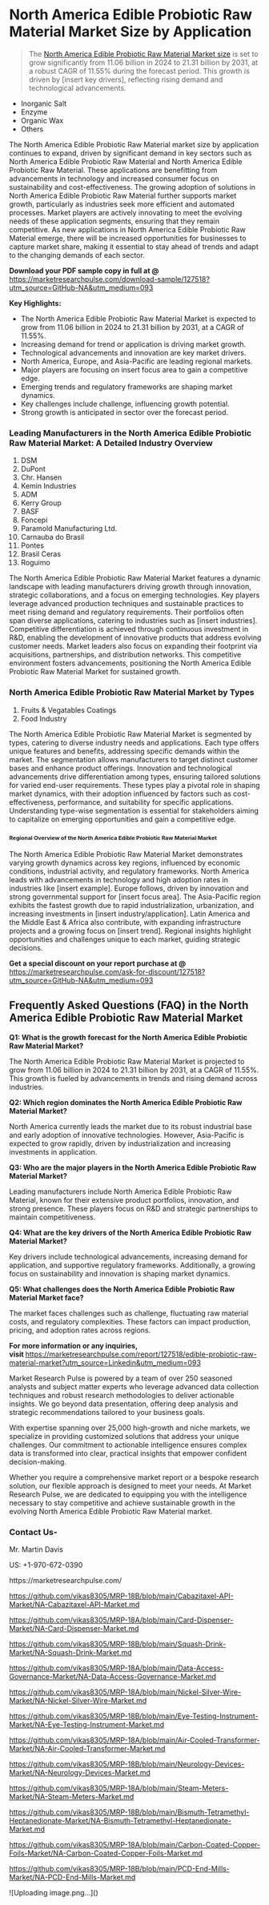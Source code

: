 <h1>North America Edible Probiotic Raw Material Market&nbsp;Size by Application</h1><blockquote><p>The <a href="https://marketresearchpulse.com/download-sample/127518?utm_source=GitHub-NA&amp;utm_medium=093">North America Edible Probiotic Raw Material Market size</a> is set to grow significantly from 11.06 billion in 2024 to 21.31 billion by 2031, at a robust CAGR of 11.55% during the forecast period. This growth is driven by [insert key drivers], reflecting rising demand and technological advancements.</p></blockquote><ul><li>Inorganic Salt<li> Enzyme<li> Organic Wax<li> Others</li></ul><p>The North America Edible Probiotic Raw Material market size by application continues to expand, driven by significant demand in key sectors such as North America Edible Probiotic Raw Material and North America Edible Probiotic Raw Material. These applications are benefitting from advancements in technology and increased consumer focus on sustainability and cost-effectiveness. The growing adoption of solutions in North America Edible Probiotic Raw Material further supports market growth, particularly as industries seek more efficient and automated processes. Market players are actively innovating to meet the evolving needs of these application segments, ensuring that they remain competitive. As new applications in North America Edible Probiotic Raw Material emerge, there will be increased opportunities for businesses to capture market share, making it essential to stay ahead of trends and adapt to the changing demands of each sector.</p><p><strong>Download your PDF sample copy in full at @ </strong><a href="https://marketresearchpulse.com/download-sample/127518?utm_source=GitHub-NA&amp;utm_medium=093">https://marketresearchpulse.com/download-sample/127518?utm_source=GitHub-NA&amp;utm_medium=093</a></p><p><strong>Key Highlights: </strong></p><ul><li>The North America Edible Probiotic Raw Material Market is expected to grow from 11.06 billion in 2024 to 21.31 billion by 2031, at a CAGR of 11.55%.</li><li>Increasing demand for trend or application is driving market growth.</li><li>Technological advancements and innovation are key market drivers.</li><li>North America, Europe, and Asia-Pacific are leading regional markets.</li><li>Major players are focusing on insert focus area to gain a competitive edge.</li><li>Emerging trends and regulatory frameworks are shaping market dynamics.</li><li>Key challenges include challenge, influencing growth potential.</li><li>Strong growth is anticipated in sector over the forecast period.</li></ul><h3>Leading Manufacturers in the North America Edible Probiotic Raw Material Market: A Detailed Industry Overview</h3><ol><li>DSM</li><li>DuPont</li><li>Chr. Hansen</li><li>Kemin Industries</li><li>ADM</li><li>Kerry Group</li><li>BASF</li><li>Foncepi</li><li>Paramold Manufacturing Ltd.</li><li>Carnauba do Brasil</li><li>Pontes</li><li>Brasil Ceras</li><li>Roguimo</li></ol><div class="flex max-w-full flex-col flex-grow"><div class="min-h-8 text-message flex w-full flex-col items-end gap-2 whitespace-normal break-words [.text-message+&amp;]:mt-5" dir="auto" data-message-author-role="assistant" data-message-id="fd8432e4-4910-450d-b182-61b7bfb0a01f" data-message-model-slug="gpt-4o"><div class="flex w-full flex-col gap-1 empty:hidden first:pt-[3px]"><div class="markdown prose w-full break-words dark:prose-invert light"><p>The North America Edible Probiotic Raw Material Market features a dynamic landscape with leading manufacturers driving growth through innovation, strategic collaborations, and a focus on emerging technologies. Key players leverage advanced production techniques and sustainable practices to meet rising demand and regulatory requirements. Their portfolios often span diverse applications, catering to industries such as [insert industries]. Competitive differentiation is achieved through continuous investment in R&amp;D, enabling the development of innovative products that address evolving customer needs. Market leaders also focus on expanding their footprint via acquisitions, partnerships, and distribution networks. This competitive environment fosters advancements, positioning the North America Edible Probiotic Raw Material Market for sustained growth.</p></div></div></div></div><h3>North America Edible Probiotic Raw Material Market by Types</h3><ol><li>Fruits & Vegatables Coatings<li> Food Industry</li></ol><div class="flex max-w-full flex-col flex-grow"><div class="min-h-8 text-message flex w-full flex-col items-end gap-2 whitespace-normal break-words [.text-message+&amp;]:mt-5" dir="auto" data-message-author-role="assistant" data-message-id="084470be-0bb7-4664-bddf-5156b4f41249" data-message-model-slug="gpt-4o-mini"><div class="flex w-full flex-col gap-1 empty:hidden first:pt-[3px]"><div class="markdown prose w-full break-words dark:prose-invert light"><p>The North America Edible Probiotic Raw Material Market is segmented by types, catering to diverse industry needs and applications. Each type offers unique features and benefits, addressing specific demands within the market. The segmentation allows manufacturers to target distinct customer bases and enhance product offerings. Innovation and technological advancements drive differentiation among types, ensuring tailored solutions for varied end-user requirements. These types play a pivotal role in shaping market dynamics, with their adoption influenced by factors such as cost-effectiveness, performance, and suitability for specific applications. Understanding type-wise segmentation is essential for stakeholders aiming to capitalize on emerging opportunities and gain a competitive edge.</p></div></div></div></div><h3><span style="font-size: 11px;">Regional Overview of the North America Edible Probiotic Raw Material Market</span></h3><div class="flex max-w-full flex-col flex-grow"><div class="min-h-8 text-message flex w-full flex-col items-end gap-2 whitespace-normal break-words [.text-message+&amp;]:mt-5" dir="auto" data-message-author-role="assistant" data-message-id="e9038762-ce64-4e30-91c9-9bd413514231" data-message-model-slug="gpt-4o-mini"><div class="flex w-full flex-col gap-1 empty:hidden first:pt-[3px]"><div class="markdown prose w-full break-words dark:prose-invert light"><p>The North America Edible Probiotic Raw Material Market demonstrates varying growth dynamics across key regions, influenced by economic conditions, industrial activity, and regulatory frameworks. North America leads with advancements in technology and high adoption rates in industries like [insert example]. Europe follows, driven by innovation and strong governmental support for [insert focus area]. The Asia-Pacific region exhibits the fastest growth due to rapid industrialization, urbanization, and increasing investments in [insert industry/application]. Latin America and the Middle East &amp; Africa also contribute, with expanding infrastructure projects and a growing focus on [insert trend]. Regional insights highlight opportunities and challenges unique to each market, guiding strategic decisions.</p></div></div></div></div><p><strong>Get a special discount on your report purchase at @ </strong><a href="https://marketresearchpulse.com/ask-for-discount/127518?utm_source=GitHub-NA&amp;utm_medium=093">https://marketresearchpulse.com/ask-for-discount/127518?utm_source=GitHub-NA&amp;utm_medium=093</a></p><h2>Frequently Asked Questions (FAQ) in the North America Edible Probiotic Raw Material Market</h2><p><strong>Q1: What is the growth forecast for the North America Edible Probiotic Raw Material Market?</strong></p><p>The North America Edible Probiotic Raw Material Market is projected to grow from 11.06 billion in 2024 to 21.31 billion by 2031, at a CAGR of 11.55%. This growth is fueled by advancements in trends and rising demand across industries.</p><p><strong>Q2: Which region dominates the North America Edible Probiotic Raw Material Market?</strong></p><p>North America currently leads the market due to its robust industrial base and early adoption of innovative technologies. However, Asia-Pacific is expected to grow rapidly, driven by industrialization and increasing investments in application.</p><p><strong>Q3: Who are the major players in the North America Edible Probiotic Raw Material Market?</strong></p><p>Leading manufacturers include North America Edible Probiotic Raw Material, known for their extensive product portfolios, innovation, and strong presence. These players focus on R&amp;D and strategic partnerships to maintain competitiveness.</p><p><strong>Q4: What are the key drivers of the North America Edible Probiotic Raw Material Market?</strong></p><p>Key drivers include technological advancements, increasing demand for application, and supportive regulatory frameworks. Additionally, a growing focus on sustainability and innovation is shaping market dynamics.</p><p><strong>Q5: What challenges does the North America Edible Probiotic Raw Material Market face?</strong></p><p>The market faces challenges such as challenge, fluctuating raw material costs, and regulatory complexities. These factors can impact production, pricing, and adoption rates across regions.</p><p><strong>For more information or any inquiries, visit&nbsp;</strong><a href="https://marketresearchpulse.com/report/127518/edible-probiotic-raw-material-market?utm_source=Linkedin&utm_medium=093">https://marketresearchpulse.com/report/127518/edible-probiotic-raw-material-market?utm_source=Linkedin&utm_medium=093</a></p><p>Market Research Pulse is powered by a team of over 250 seasoned analysts and subject matter experts who leverage advanced data collection techniques and robust research methodologies to deliver actionable insights. We go beyond data presentation, offering deep analysis and strategic recommendations tailored to your business goals.</p><p>With expertise spanning over 25,000 high-growth and niche markets, we specialize in providing customized solutions that address your unique challenges. Our commitment to actionable intelligence ensures complex data is transformed into clear, practical insights that empower confident decision-making.</p><p>Whether you require a comprehensive market report or a bespoke research solution, our flexible approach is designed to meet your needs. At Market Research Pulse, we are dedicated to equipping you with the intelligence necessary to stay competitive and achieve sustainable growth in the evolving North America Edible Probiotic Raw Material market.</p><h3><strong>Contact Us-</strong></h3><p>Mr. Martin Davis</p><p>US: +1-970-672-0390</p><p>https://marketresearchpulse.com/</p><p><a href="https://github.com/vikas8305/MRP-18B/blob/main/Cabazitaxel-API-Market/NA-Cabazitaxel-API-Market.md">https://github.com/vikas8305/MRP-18B/blob/main/Cabazitaxel-API-Market/NA-Cabazitaxel-API-Market.md</a></p><p><a href="https://github.com/vikas8305/MRP-18A/blob/main/Card-Dispenser-Market/NA-Card-Dispenser-Market.md">https://github.com/vikas8305/MRP-18A/blob/main/Card-Dispenser-Market/NA-Card-Dispenser-Market.md</a></p><p><a href="https://github.com/vikas8305/MRP-18B/blob/main/Squash-Drink-Market/NA-Squash-Drink-Market.md">https://github.com/vikas8305/MRP-18B/blob/main/Squash-Drink-Market/NA-Squash-Drink-Market.md</a></p><p><a href="https://github.com/vikas8305/MRP-18A/blob/main/Data-Access-Governance-Market/NA-Data-Access-Governance-Market.md">https://github.com/vikas8305/MRP-18A/blob/main/Data-Access-Governance-Market/NA-Data-Access-Governance-Market.md</a></p><p><a href="https://github.com/vikas8305/MRP-18A/blob/main/Nickel-Silver-Wire-Market/NA-Nickel-Silver-Wire-Market.md">https://github.com/vikas8305/MRP-18A/blob/main/Nickel-Silver-Wire-Market/NA-Nickel-Silver-Wire-Market.md</a></p><p><a href="https://github.com/vikas8305/MRP-18B/blob/main/Eye-Testing-Instrument-Market/NA-Eye-Testing-Instrument-Market.md">https://github.com/vikas8305/MRP-18B/blob/main/Eye-Testing-Instrument-Market/NA-Eye-Testing-Instrument-Market.md</a></p><p><a href="https://github.com/vikas8305/MRP-18A/blob/main/Air-Cooled-Transformer-Market/NA-Air-Cooled-Transformer-Market.md">https://github.com/vikas8305/MRP-18A/blob/main/Air-Cooled-Transformer-Market/NA-Air-Cooled-Transformer-Market.md</a></p><p><a href="https://github.com/vikas8305/MRP-18B/blob/main/Neurology-Devices-Market/NA-Neurology-Devices-Market.md">https://github.com/vikas8305/MRP-18B/blob/main/Neurology-Devices-Market/NA-Neurology-Devices-Market.md</a></p><p><a href="https://github.com/vikas8305/MRP-18A/blob/main/Steam-Meters-Market/NA-Steam-Meters-Market.md">https://github.com/vikas8305/MRP-18A/blob/main/Steam-Meters-Market/NA-Steam-Meters-Market.md</a></p><p><a href="https://github.com/vikas8305/MRP-18B/blob/main/Bismuth-Tetramethyl-Heptanedionate-Market/NA-Bismuth-Tetramethyl-Heptanedionate-Market.md">https://github.com/vikas8305/MRP-18B/blob/main/Bismuth-Tetramethyl-Heptanedionate-Market/NA-Bismuth-Tetramethyl-Heptanedionate-Market.md</a></p><p><a href="https://github.com/vikas8305/MRP-18A/blob/main/Carbon-Coated-Copper-Foils-Market/NA-Carbon-Coated-Copper-Foils-Market.md">https://github.com/vikas8305/MRP-18A/blob/main/Carbon-Coated-Copper-Foils-Market/NA-Carbon-Coated-Copper-Foils-Market.md</a></p><p><a href="https://github.com/vikas8305/MRP-18B/blob/main/PCD-End-Mills-Market/NA-PCD-End-Mills-Market.md">https://github.com/vikas8305/MRP-18B/blob/main/PCD-End-Mills-Market/NA-PCD-End-Mills-Market.md</a></p>
![Uploading image.png…]()
